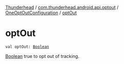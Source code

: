 [Thunderhead](../../index.md) / [com.thunderhead.android.api.optout](../index.md) / [OneOptOutConfiguration](index.md) / [optOut](./opt-out.md)

# optOut

`val optOut: `[`Boolean`](https://kotlinlang.org/api/latest/jvm/stdlib/kotlin/-boolean/index.html)

[Boolean](https://kotlinlang.org/api/latest/jvm/stdlib/kotlin/-boolean/index.html) true to opt out of tracking.

